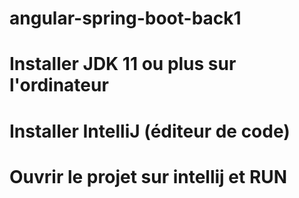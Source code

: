# angular-spring-boot-back1
# Installer JDK 11 ou plus sur l'ordinateur
# Installer IntelliJ (éditeur de code)
# Ouvrir le projet sur intellij et RUN
